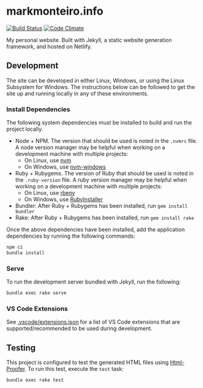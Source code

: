 # markmonteiro.info

[![Build Status](https://travis-ci.com/mark-monteiro/markmonteiro.info.svg?branch=master)](https://travis-ci.com/mark-monteiro/markmonteiro.info)
[![Code Climate](https://codeclimate.com/github/mark-monteiro/markmonteiro.info/badges/gpa.svg)](https://codeclimate.com/github/mark-monteiro/markmonteiro.info)

My personal website. Built with Jekyll, a static website generation framework,
and hosted on Netlify.

## Development

The site can be developed in either Linux, Windows, or using the Linux Subsystem
for Windows. The instructions below can be followed to get the site up and
running locally in any of these environments.

### Install Dependencies

The following system dependencies must be installed to build and run the project
locally.

- Node + NPM. The version that should be used is noted in the `.nvmrc` file. A
  node version manager may be helpful when working on a development machine with
  multiple projects:
  - On Linux, use [nvm](https://github.com/nvm-sh/nvm)
  - On Windows, use [nvm-windows](https://github.com/coreybutler/nvm-windows)
- Ruby + Rubygems. The version of Ruby that should be used is noted in the
  `.ruby-version` file. A ruby version manager may be helpful when working on a
  development machine with multiple projects:
  - On Linux, use [rbenv](https://github.com/rbenv/rbenv)
  - On Windows, use [RubyInstaller](https://rubyinstaller.org/)
- Bundler: After Ruby + Rubygems has been installed, run `gem install bundler`
- Rake: After Ruby + Rubygems has been installed, run `gem install rake`

Once the above dependencies have been installed, add the application
dependencies by running the following commands:

```bash
npm ci
bundle install
```

### Serve

To run the development server bundled with Jekyll, run the following:

```bash
bundle exec rake serve
```

### VS Code Extensions

See [.vscode/extensions.json](.vscode/extensions.json) for a list of VS Code
extensions that are supported/recommended to be used during development.

## Testing

This project is configured to test the generated HTML files using
[Html-Proofer](https://github.com/gjtorikian/html-proofer). To run this test,
execute the `test` task:

```bash
bundle exec rake test
```
